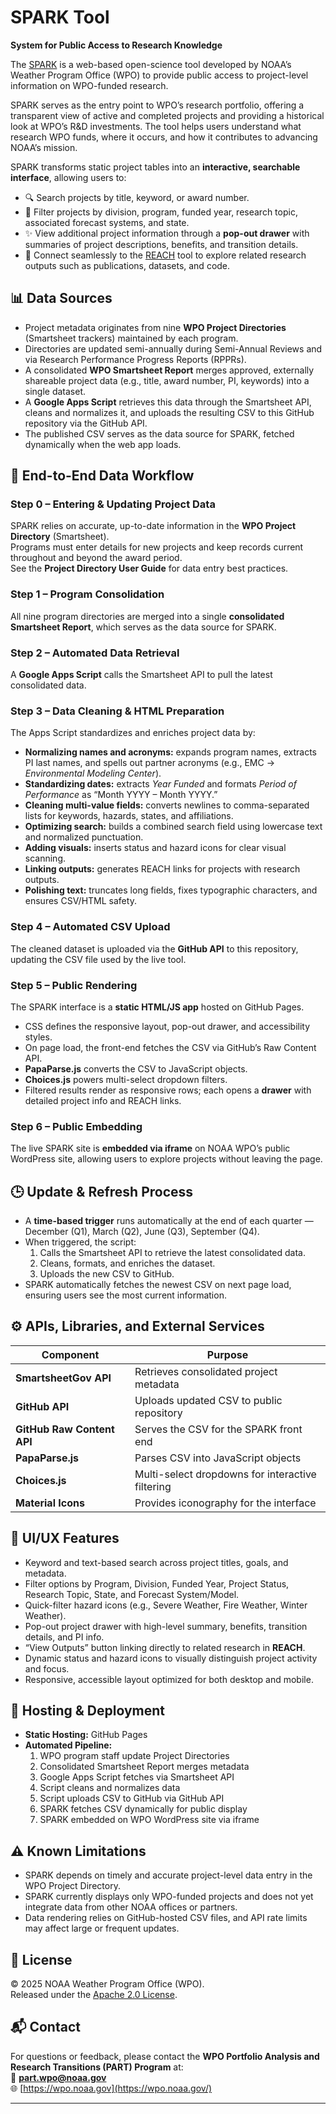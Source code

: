 # SPARK Tool
**System for Public Access to Research Knowledge** 

The [SPARK](https://wpo.noaa.gov/reach/) is a web-based open-science tool developed by NOAA’s Weather Program Office (WPO) to provide public access to project-level information on WPO-funded research.

SPARK serves as the entry point to WPO’s research portfolio, offering a transparent view of active and completed projects and providing a historical look at WPO’s R&D investments. The tool helps users understand what research WPO funds, where it occurs, and how it contributes to advancing NOAA’s mission.

SPARK transforms static project tables into an **interactive, searchable interface**, allowing users to:

- 🔍 Search projects by title, keyword, or award number.  
- 📁 Filter projects by division, program, funded year, research topic, associated forecast systems, and state.  
- ✨ View additional project information through a **pop-out drawer** with summaries of project descriptions, benefits, and transition details.  
- 📑 Connect seamlessly to the [REACH](https://part-wpo.github.io/reach-dashboard/) tool to explore related research outputs such as publications, datasets, and code.

## 📊 Data Sources

- Project metadata originates from nine **WPO Project Directories** (Smartsheet trackers) maintained by each program.  
- Directories are updated semi-annually during Semi-Annual Reviews and via Research Performance Progress Reports (RPPRs).  
- A consolidated **WPO Smartsheet Report** merges approved, externally shareable project data (e.g., title, award number, PI, keywords) into a single dataset.  
- A **Google Apps Script** retrieves this data through the Smartsheet API, cleans and normalizes it, and uploads the resulting CSV to this GitHub repository via the GitHub API.  
- The published CSV serves as the data source for SPARK, fetched dynamically when the web app loads.

## 🔄 End-to-End Data Workflow

### Step 0 – Entering & Updating Project Data
SPARK relies on accurate, up-to-date information in the **WPO Project Directory** (Smartsheet).  
Programs must enter details for new projects and keep records current throughout and beyond the award period.  
See the **Project Directory User Guide** for data entry best practices.

### Step 1 – Program Consolidation
All nine program directories are merged into a single **consolidated Smartsheet Report**, which serves as the data source for SPARK.

### Step 2 – Automated Data Retrieval
A **Google Apps Script** calls the Smartsheet API to pull the latest consolidated data.

### Step 3 – Data Cleaning & HTML Preparation
The Apps Script standardizes and enriches project data by:
- **Normalizing names and acronyms:** expands program names, extracts PI last names, and spells out partner acronyms (e.g., EMC → *Environmental Modeling Center*).  
- **Standardizing dates:** extracts *Year Funded* and formats *Period of Performance* as “Month YYYY – Month YYYY.”  
- **Cleaning multi-value fields:** converts newlines to comma-separated lists for keywords, hazards, states, and affiliations.  
- **Optimizing search:** builds a combined search field using lowercase text and normalized punctuation.  
- **Adding visuals:** inserts status and hazard icons for clear visual scanning.  
- **Linking outputs:** generates REACH links for projects with research outputs.  
- **Polishing text:** truncates long fields, fixes typographic characters, and ensures CSV/HTML safety.

### Step 4 – Automated CSV Upload
The cleaned dataset is uploaded via the **GitHub API** to this repository, updating the CSV file used by the live tool.

### Step 5 – Public Rendering
The SPARK interface is a **static HTML/JS app** hosted on GitHub Pages.  
- CSS defines the responsive layout, pop-out drawer, and accessibility styles.  
- On page load, the front-end fetches the CSV via GitHub’s Raw Content API.  
- **PapaParse.js** converts the CSV to JavaScript objects.  
- **Choices.js** powers multi-select dropdown filters.  
- Filtered results render as responsive rows; each opens a **drawer** with detailed project info and REACH links.

### Step 6 – Public Embedding
The live SPARK site is **embedded via iframe** on NOAA WPO’s public WordPress site, allowing users to explore projects without leaving the page.

## 🕒 Update & Refresh Process

- A **time-based trigger** runs automatically at the end of each quarter — December (Q1), March (Q2), June (Q3), September (Q4).  
- When triggered, the script:
  1. Calls the Smartsheet API to retrieve the latest consolidated data.  
  2. Cleans, formats, and enriches the dataset.  
  3. Uploads the new CSV to GitHub.  
- SPARK automatically fetches the newest CSV on next page load, ensuring users see the most current information.

## ⚙️ APIs, Libraries, and External Services

| Component | Purpose |
|------------|----------|
| **SmartsheetGov API** | Retrieves consolidated project metadata |
| **GitHub API** | Uploads updated CSV to public repository |
| **GitHub Raw Content API** | Serves the CSV for the SPARK front end |
| **PapaParse.js** | Parses CSV into JavaScript objects |
| **Choices.js** | Multi-select dropdowns for interactive filtering |
| **Material Icons** | Provides iconography for the interface |

## 🎨 UI/UX Features

- Keyword and text-based search across project titles, goals, and metadata.  
- Filter options by Program, Division, Funded Year, Project Status, Research Topic, State, and Forecast System/Model.  
- Quick-filter hazard icons (e.g., Severe Weather, Fire Weather, Winter Weather).  
- Pop-out project drawer with high-level summary, benefits, transition details, and PI info.  
- “View Outputs” button linking directly to related research in **REACH**.  
- Dynamic status and hazard icons to visually distinguish project activity and focus.  
- Responsive, accessible layout optimized for both desktop and mobile.

## 🚀 Hosting & Deployment

- **Static Hosting:** GitHub Pages  
- **Automated Pipeline:**
  1. WPO program staff update Project Directories  
  2. Consolidated Smartsheet Report merges metadata  
  3. Google Apps Script fetches via Smartsheet API  
  4. Script cleans and normalizes data  
  5. Script uploads CSV to GitHub via GitHub API  
  6. SPARK fetches CSV dynamically for public display  
  7. SPARK embedded on WPO WordPress site via iframe  

## ⚠️ Known Limitations

- SPARK depends on timely and accurate project-level data entry in the WPO Project Directory.  
- SPARK currently displays only WPO-funded projects and does not yet integrate data from other NOAA offices or partners.  
- Data rendering relies on GitHub-hosted CSV files, and API rate limits may affect large or frequent updates.

## 📜 License

© 2025 NOAA Weather Program Office (WPO).  
Released under the [Apache 2.0 License](LICENSE).

## 📬 Contact

For questions or feedback, please contact the **WPO Portfolio Analysis and Research Transitions (PART) Program** at:  
📧 **part.wpo@noaa.gov**  
🌐 [https://wpo.noaa.gov](https://wpo.noaa.gov/)

---

